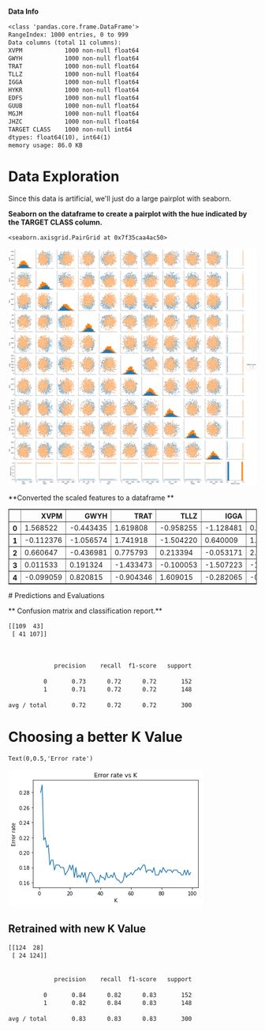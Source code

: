 
**Data Info**

    <class 'pandas.core.frame.DataFrame'>
    RangeIndex: 1000 entries, 0 to 999
    Data columns (total 11 columns):
    XVPM            1000 non-null float64
    GWYH            1000 non-null float64
    TRAT            1000 non-null float64
    TLLZ            1000 non-null float64
    IGGA            1000 non-null float64
    HYKR            1000 non-null float64
    EDFS            1000 non-null float64
    GUUB            1000 non-null float64
    MGJM            1000 non-null float64
    JHZC            1000 non-null float64
    TARGET CLASS    1000 non-null int64
    dtypes: float64(10), int64(1)
    memory usage: 86.0 KB


# Data Exploration

Since this data is artificial, we'll just do a large pairplot with seaborn.

**Seaborn on the dataframe to create a pairplot with the hue indicated by the TARGET CLASS column.**


    <seaborn.axisgrid.PairGrid at 0x7f35caa4ac50>




![png](output_8_1.png)


**Converted the scaled features to a dataframe **

<div>
<style scoped>
    .dataframe tbody tr th:only-of-type {
        vertical-align: middle;
    }

    .dataframe tbody tr th {
        vertical-align: top;
    }

    .dataframe thead th {
        text-align: right;
    }
</style>
<table border="1" class="dataframe">
  <thead>
    <tr style="text-align: right;">
      <th></th>
      <th>XVPM</th>
      <th>GWYH</th>
      <th>TRAT</th>
      <th>TLLZ</th>
      <th>IGGA</th>
      <th>HYKR</th>
      <th>EDFS</th>
      <th>GUUB</th>
      <th>MGJM</th>
      <th>JHZC</th>
    </tr>
  </thead>
  <tbody>
    <tr>
      <th>0</th>
      <td>1.568522</td>
      <td>-0.443435</td>
      <td>1.619808</td>
      <td>-0.958255</td>
      <td>-1.128481</td>
      <td>0.138336</td>
      <td>0.980493</td>
      <td>-0.932794</td>
      <td>1.008313</td>
      <td>-1.069627</td>
    </tr>
    <tr>
      <th>1</th>
      <td>-0.112376</td>
      <td>-1.056574</td>
      <td>1.741918</td>
      <td>-1.504220</td>
      <td>0.640009</td>
      <td>1.081552</td>
      <td>-1.182663</td>
      <td>-0.461864</td>
      <td>0.258321</td>
      <td>-1.041546</td>
    </tr>
    <tr>
      <th>2</th>
      <td>0.660647</td>
      <td>-0.436981</td>
      <td>0.775793</td>
      <td>0.213394</td>
      <td>-0.053171</td>
      <td>2.030872</td>
      <td>-1.240707</td>
      <td>1.149298</td>
      <td>2.184784</td>
      <td>0.342811</td>
    </tr>
    <tr>
      <th>3</th>
      <td>0.011533</td>
      <td>0.191324</td>
      <td>-1.433473</td>
      <td>-0.100053</td>
      <td>-1.507223</td>
      <td>-1.753632</td>
      <td>-1.183561</td>
      <td>-0.888557</td>
      <td>0.162310</td>
      <td>-0.002793</td>
    </tr>
    <tr>
      <th>4</th>
      <td>-0.099059</td>
      <td>0.820815</td>
      <td>-0.904346</td>
      <td>1.609015</td>
      <td>-0.282065</td>
      <td>-0.365099</td>
      <td>-1.095644</td>
      <td>0.391419</td>
      <td>-1.365603</td>
      <td>0.787762</td>
    </tr>
  </tbody>
</table>
</div>
# Predictions and Evaluations

** Confusion matrix and classification report.**

    [[109  43]
     [ 41 107]]



                 precision    recall  f1-score   support
    
              0       0.73      0.72      0.72       152
              1       0.71      0.72      0.72       148
    
    avg / total       0.72      0.72      0.72       300
    


# Choosing a better K Value



    Text(0,0.5,'Error rate')




![png](output_37_1.png)


## Retrained with new K Value

    [[124  28]
     [ 24 124]]
    
    
                 precision    recall  f1-score   support
    
              0       0.84      0.82      0.83       152
              1       0.82      0.84      0.83       148
    
    avg / total       0.83      0.83      0.83       300
    

